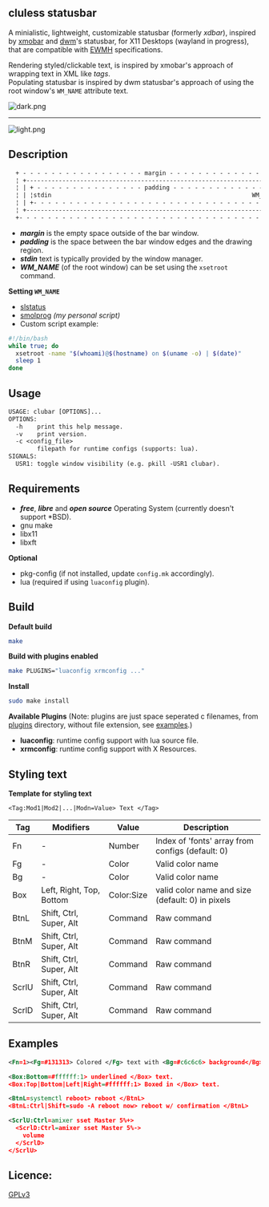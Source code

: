 cluless statusbar
-----------------
A minialistic, lightweight, customizable statusbar (formerly *xdbar*), inspired by [xmobar](https://xmobar.org/) and [dwm](https://dwm.suckless.org/)'s statusbar, for X11 Desktops (wayland in progress), that are compatible with [EWMH](https://specifications.freedesktop.org/wm-spec/latest/) specifications.

Rendering styled/clickable text, is inspired by xmobar's approach of wrapping text in XML like *tags*.  
Populating statusbar is inspired by dwm statusbar's approach of using the root window's `WM_NAME` attribute text.

![dark.png](https://raw.githubusercontent.com/lycuid/clubar/master/screenshots/dark.png)

----

![light.png](https://raw.githubusercontent.com/lycuid/clubar/master/screenshots/light.png)

Description
-----------
```txt
  + - - - - - - - - - - - - - - - - - margin - - - - - - - - - - - - - - - - - +
  ¦ +------------------------------------------------------------------------+ ¦
  ¦ | + - - - - - - - - - - - - - - - padding - - - - - - - - - - - - - - -+ | ¦
  ¦ | ¦stdin                                                        WM_NAME¦ | ¦
  ¦ | +- - - - - - - - - - - - - - - - - - - - - - - - - - - - - - - - - - + | ¦
  ¦ +------------------------------------------------------------------------+ ¦
  +- - - - - - - - - - - - - - - - - - - - - - - - - - - - - - - - - - - - - - +
```
- ***margin*** is the empty space outside of the bar window.
- ***padding*** is the space between the bar window edges and the drawing region.
- ***stdin*** text is typically provided by the window manager.
- ***WM_NAME*** (of the root window) can be set using the `xsetroot` command.

**Setting `WM_NAME`**
- [slstatus](https://tools.suckless.org/slstatus)
- [smolprog](https://github.com/lycuid/smolprog/) *(my personal script)*
- Custom script example:
```bash
#!/bin/bash
while true; do
  xsetroot -name "$(whoami)@$(hostname) on $(uname -o) | $(date)"
  sleep 1
done
```
Usage
-----
```txt
USAGE: clubar [OPTIONS]...
OPTIONS:
  -h    print this help message.
  -v    print version.
  -c <config_file>
        filepath for runtime configs (supports: lua).
SIGNALS:
  USR1: toggle window visibility (e.g. pkill -USR1 clubar).
```
Requirements
------------
  - ***free***, ***libre*** and ***open source*** Operating System (currently doesn't support \*BSD).
  - gnu make
  - libx11
  - libxft

**Optional**
  - pkg-config  (if not installed, update `config.mk` accordingly).
  - lua         (required if using `luaconfig` plugin).

Build
-----
**Default build**
```sh
make
```
**Build with plugins enabled**
```sh
make PLUGINS="luaconfig xrmconfig ..."
```
**Install**
```sh
sudo make install
```

**Available Plugins** 
(Note: plugins are just space seperated c filenames, from [plugins](/src/clubar/plugins/) directory, without file extension, see [examples](/examples).)

- **luaconfig**: runtime config support with lua source file.
- **xrmconfig**: runtime config support with X Resources.

Styling text
------------
**Template for styling text**
```text
<Tag:Mod1|Mod2|...|Modn=Value> Text </Tag>
```

| Tag     | Modifiers                 | Value       | Description                                       |
|---------|---------------------------|-------------|---------------------------------------------------|
| Fn      | -                         | Number      | Index of 'fonts' array from configs (default: 0)  |
| Fg      | -                         | Color       | Valid color name                                  |
| Bg      | -                         | Color       | Valid color name                                  |
| Box     | Left, Right, Top, Bottom  | Color:Size  | valid color name and size (default: 0) in pixels  |
| BtnL    | Shift, Ctrl, Super, Alt   | Command     | Raw command                                       |
| BtnM    | Shift, Ctrl, Super, Alt   | Command     | Raw command                                       |
| BtnR    | Shift, Ctrl, Super, Alt   | Command     | Raw command                                       |
| ScrlU   | Shift, Ctrl, Super, Alt   | Command     | Raw command                                       |
| ScrlD   | Shift, Ctrl, Super, Alt   | Command     | Raw command                                       |

Examples
--------
```xml
<Fn=1><Fg=#131313> Colored </Fg> text with <Bg=#c6c6c6> background</Bg></Fn>.
```
```xml
<Box:Bottom=#ffffff:1> underlined </Box> text.
<Box:Top|Bottom|Left|Right=#ffffff:1> Boxed in </Box> text.
```
```xml
<BtnL=systemctl reboot> reboot </BtnL>
<BtnL:Ctrl|Shift=sudo -A reboot now> reboot w/ confirmation </BtnL>
```
```xml
<ScrlU:Ctrl=amixer sset Master 5%+>
  <ScrlD:Ctrl=amixer sset Master 5%->
    volume
  </ScrlD>
</ScrlU>
```

Licence:
--------
[GPLv3](https://gnu.org/licenses/gpl.html)
